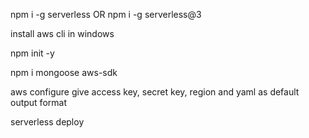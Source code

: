 npm i -g serverless
OR
npm i -g serverless@3

install aws cli in windows

npm init -y

npm i mongoose aws-sdk

aws configure
give access key, secret key, region and yaml as default output format

serverless deploy

